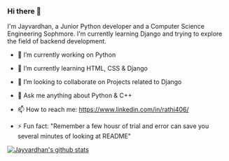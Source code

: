 ### Hi there 👋
I'm Jayvardhan, a Junior Python developer and a Computer Science Engineering Sophmore. I'm currently learning Django and trying to explore the field of backend development.  

- 🔭 I’m currently working on Python

- 🌱 I’m currently learning HTML, CSS & Django

- 👯 I’m looking to collaborate on Projects related to Django

- 💬 Ask me anything about Python & C++  

- 📫 How to reach me: https://www.linkedin.com/in/rathi406/

- ⚡ Fun fact: "Remember a few housr of trial and error can save you several minutes of looking at README"

[![Jayvardhan's github stats](https://github-readme-stats.vercel.app/api?username=ComputerScientist-01)](https://github.com/anuraghazra/github-readme-stats)
